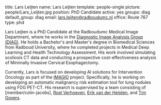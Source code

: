 title: Lars Leijten
name: Lars Leijten
template: people-single
picture: people/Lars_Leijten.jpg
position: PhD Candidate
active: yes
groups: diag
default_group: diag
email: lars.leijten@radboudumc.nl
office: Route 767
type: phd

Lars Leijten is a PhD Candidate at the Radboudumc Medical Image Department, where he works in the [Diagnostic Image Analysis Group (DIAG)](https://www.diagnijmegen.nl/). He holds a Bachelor's and Master's degree in Biomedical Sciences from Radboud University, where he completed projects in Medical Deep Learning and Health Technology Assessment. His work involved simulating scoliosis CT data and conducting a prospective cost-effectiveness analysis of Minimally Invasive Cervical Esophagectomy.

Currently, Lars is focused on developing AI solutions for Intervention Oncology as part of the [IMAGIO](https://www.diagnijmegen.nl/projects/imagio/) project. Specifically, he is working on developing an automatic malignancy risk estimation tool for lung nodules using FDG PET-CT. His research is supervised by a team consisting of [member/colin-jacobs], [Roel Verhoeven](https://www.linkedin.com/in/roel-verhoeven-377050a6/), [Erik van der Heijden](https://www.radboudumc.nl/en/people/erik-van-der-heijden), and [Tim Govers](https://www.linkedin.com/in/tim-govers/).
